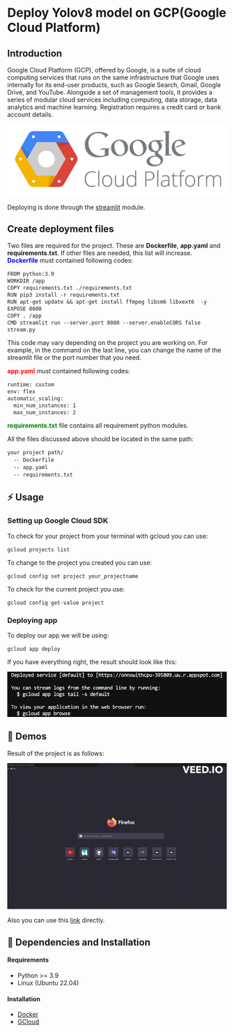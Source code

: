 # Deploy Yolov8 model on GCP(Google Cloud Platform)

## Introduction

Google Cloud Platform (GCP), offered by Google, is a suite of cloud computing services that runs on the same infrastructure that Google uses internally for its end-user products, such as Google Search, Gmail, Google Drive, and YouTube. Alongside a set of management tools, it provides a series of modular cloud services including computing, data storage, data analytics and machine learning. Registration requires a credit card or bank account details.

<img src="images/gcp.png">

Deploying is done through the [streamlit](https://docs.streamlit.io/) module.

## Create deployment files

Two files are required for the project. These are **Dockerfile**, **app.yaml** and **requirements.txt**. If other files are needed, this list will increase.<br>
<font color="blue"> **Dockerfile** </font> must contained following codes:

```console
FROM python:3.9
WORKDIR /app
COPY requirements.txt ./requirements.txt
RUN pip3 install -r requirements.txt
RUN apt-get update && apt-get install ffmpeg libsm6 libxext6  -y
EXPOSE 8080
COPY . /app
CMD streamlit run --server.port 8080 --server.enableCORS false stream.py

```

This code may vary depending on the project you are working on. For example, in the command on the last line, you can change the name of the streamlit file or the port number that you need.

<font color="red"> **app.yaml** </font> must contained following codes:

```console
runtime: custom
env: flex
automatic_scaling:
  min_num_instances: 1
  max_num_instances: 2
```

<font color="green"> **requirements.txt** </font> file contains all requirement python modules.

All the files discussed above should be located in the same path:

```bash
your project path/
  -- Dockerfile
  -- app.yaml
  -- requirements.txt
```

## ⚡ Usage

### Setting up Google Cloud SDK

To check for your project from your terminal with gcloud you can use:

```
gcloud projects list
```

To change to the project you created you can use:

```
gcloud config set project your_projectname
```

To check for the current project you use:

```
gcloud config get-value project
```

### Deploying app

To deploy our app we will be using:

```
gcloud app deploy
```

If you have everything right, the result should look like this:

<img src="images/result.png">

## 👀 Demos

Result of the project is as follows:

<img src="images/onnxGCP.gif">

Also you can use this [link](https://onnxwithcpu-395809.uw.r.appspot.com) directly.

## 🔧 Dependencies and Installation

#### Requirements

- Python >= 3.9
- Linux (Ubuntu 22.04)

#### Installation

- [Docker](https://www.digitalocean.com/community/tutorials/how-to-install-and-use-docker-on-ubuntu-22-04)
- [GCloud](https://cloud.google.com/sdk/docs/install)
